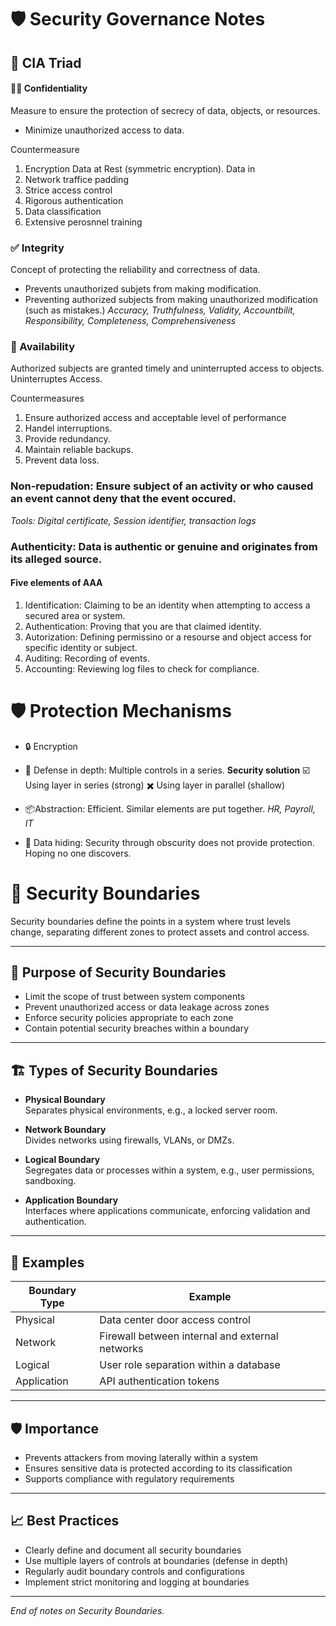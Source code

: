 # 🛡️ Security Governance Notes
## 🔺 CIA Triad

#### 🕵️‍♂️ Confidentiality
Measure to ensure the protection of secrecy of data, objects, or resources.
- Minimize unauthorized access to data.

Countermeasure
1. Encryption
Data at Rest (symmetric encryption).
Data in 
2. Network traffice padding
3. Strice access control
4. Rigorous authentication
5. Data classification
6. Extensive perosnnel training

### ✅ Integrity 
Concept of protecting the reliability and correctness of data.

- Prevents unauthorized subjets from making modification.
- Preventing authorized subjects from making unauthorized modification (such as mistakes.)
*Accuracy, Truthfulness, Validity, Accountbilit, Responsibility, Completeness, Comprehensiveness*

### 📶 Availability 
Authorized subjects are granted timely and uninterrupted access to objects.
Uninterruptes Access.

Countermeasures
1. Ensure authorized access and acceptable level of performance
2. Handel interruptions.
3. Provide redundancy.
4. Maintain reliable backups.
5. Prevent data loss.

### Non-repudation: Ensure subject of an activity or who caused an event cannot  deny that the event occured.
*Tools: Digital certificate, Session identifier, transaction logs*

### Authenticity: Data is authentic or genuine and originates from its alleged source.

#### Five elements of AAA
1. Identification: Claiming to be an identity when attempting to access a secured area or system.
2. Authentication: Proving that you are that claimed identity.
3. Autorization: Defining permissino or a resourse and object access for specific identity or subject.
4. Auditing: Recording of events.
5. Accounting: Reviewing log files to check for compliance.

# 🛡️ Protection Mechanisms

- 🔒 Encryption

- 🔐 Defense in depth: Multiple controls in a series.
**Security solution**
☑️ Using layer in series (strong)
✖️ Using layer in parallel (shallow)

- 📦Abstraction: Efficient. Similar elements are put together. *HR, Payroll, IT*
- 🧥 Data hiding: Security through obscurity does not provide protection. Hoping no one discovers.

# 🚧 Security Boundaries

Security boundaries define the points in a system where trust levels change, separating different zones to protect assets and control access.

---

## 🔑 Purpose of Security Boundaries

- Limit the scope of trust between system components
- Prevent unauthorized access or data leakage across zones
- Enforce security policies appropriate to each zone
- Contain potential security breaches within a boundary

---

## 🏗️ Types of Security Boundaries

- **Physical Boundary**  
  Separates physical environments, e.g., a locked server room.

- **Network Boundary**  
  Divides networks using firewalls, VLANs, or DMZs.

- **Logical Boundary**  
  Segregates data or processes within a system, e.g., user permissions, sandboxing.

- **Application Boundary**  
  Interfaces where applications communicate, enforcing validation and authentication.

---

## 🔄 Examples

| Boundary Type     | Example                        |
|-------------------|--------------------------------|
| Physical          | Data center door access control|
| Network           | Firewall between internal and external networks |
| Logical           | User role separation within a database |
| Application       | API authentication tokens      |

---

## 🛡️ Importance

- Prevents attackers from moving laterally within a system
- Ensures sensitive data is protected according to its classification
- Supports compliance with regulatory requirements

---

## 📈 Best Practices

- Clearly define and document all security boundaries
- Use multiple layers of controls at boundaries (defense in depth)
- Regularly audit boundary controls and configurations
- Implement strict monitoring and logging at boundaries

---

*End of notes on Security Boundaries.*

